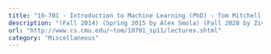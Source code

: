 ```yaml
---
title: "10-701 - Introduction to Machine Learning (PhD) - Tom Mitchell, Spring 2011, CMU"
description: "(Fall 2014) (Spring 2015 by Alex Smola) (Fall 2020 by Ziv Bar-Joseph, Eric Xing)"
url: "http://www.cs.cmu.edu/~tom/10701_sp11/lectures.shtml"
category: "Miscellaneous"
---
```

